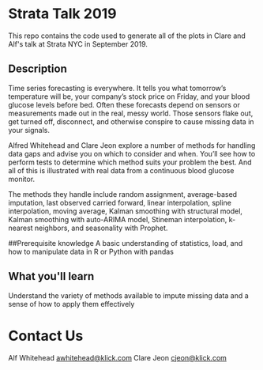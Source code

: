 # Strata Talk 2019

This repo contains the code used to generate all of the plots in Clare and Alf's
talk at Strata NYC in September 2019.

## Description
Time series forecasting is everywhere. It tells you what tomorrow’s temperature will be, your company’s stock price on Friday, and your blood glucose levels before bed. Often these forecasts depend on sensors or measurements made out in the real, messy world. Those sensors flake out, get turned off, disconnect, and otherwise conspire to cause missing data in your signals.

Alfred Whitehead and Clare Jeon explore a number of methods for handling data gaps and advise you on which to consider and when. You’ll see how to perform tests to determine which method suits your problem the best. And all of this is illustrated with real data from a continuous blood glucose monitor.

The methods they handle include random assignment, average-based imputation, last observed carried forward, linear interpolation, spline interpolation, moving average, Kalman smoothing with structural model, Kalman smoothing with auto-ARIMA model, Stineman interpolation, k-nearest neighbors, and seasonality with Prophet.

##Prerequisite knowledge
A basic understanding of statistics, load, and how to manipulate data in R or Python with pandas

## What you'll learn
Understand the variety of methods available to impute missing data and a sense of how to apply them effectively

# Contact Us

Alf Whitehead <awhitehead@klick.com>
Clare Jeon <cjeon@klick.com>

